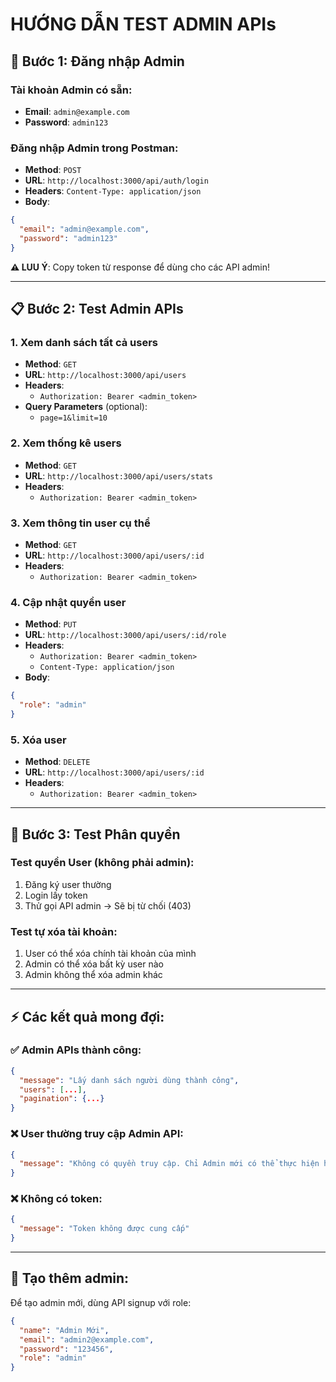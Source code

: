 # HƯỚNG DẪN TEST ADMIN APIs

## 🔐 **Bước 1: Đăng nhập Admin**

### Tài khoản Admin có sẵn:
- **Email**: `admin@example.com`
- **Password**: `admin123`

### Đăng nhập Admin trong Postman:
- **Method**: `POST`
- **URL**: `http://localhost:3000/api/auth/login`
- **Headers**: `Content-Type: application/json`
- **Body**:
```json
{
  "email": "admin@example.com",
  "password": "admin123"
}
```

**⚠️ LUU Ý**: Copy token từ response để dùng cho các API admin!

---

## 📋 **Bước 2: Test Admin APIs**

### 1. **Xem danh sách tất cả users**
- **Method**: `GET`
- **URL**: `http://localhost:3000/api/users`
- **Headers**: 
  - `Authorization: Bearer <admin_token>`
- **Query Parameters** (optional):
  - `page=1&limit=10`

### 2. **Xem thống kê users**
- **Method**: `GET` 
- **URL**: `http://localhost:3000/api/users/stats`
- **Headers**: 
  - `Authorization: Bearer <admin_token>`

### 3. **Xem thông tin user cụ thể**
- **Method**: `GET`
- **URL**: `http://localhost:3000/api/users/:id`
- **Headers**: 
  - `Authorization: Bearer <admin_token>`

### 4. **Cập nhật quyền user**
- **Method**: `PUT`
- **URL**: `http://localhost:3000/api/users/:id/role`
- **Headers**: 
  - `Authorization: Bearer <admin_token>`
  - `Content-Type: application/json`
- **Body**:
```json
{
  "role": "admin"
}
```

### 5. **Xóa user**
- **Method**: `DELETE`
- **URL**: `http://localhost:3000/api/users/:id`
- **Headers**: 
  - `Authorization: Bearer <admin_token>`

---

## 🧪 **Bước 3: Test Phân quyền**

### Test quyền User (không phải admin):
1. Đăng ký user thường
2. Login lấy token
3. Thử gọi API admin → Sẽ bị từ chối (403)

### Test tự xóa tài khoản:
1. User có thể xóa chính tài khoản của mình
2. Admin có thể xóa bất kỳ user nào
3. Admin không thể xóa admin khác

---

## ⚡ **Các kết quả mong đợi:**

### ✅ Admin APIs thành công:
```json
{
  "message": "Lấy danh sách người dùng thành công",
  "users": [...],
  "pagination": {...}
}
```

### ❌ User thường truy cập Admin API:
```json
{
  "message": "Không có quyền truy cập. Chỉ Admin mới có thể thực hiện hành động này."
}
```

### ❌ Không có token:
```json
{
  "message": "Token không được cung cấp"
}
```

---

## 🔧 **Tạo thêm admin:**

Để tạo admin mới, dùng API signup với role:
```json
{
  "name": "Admin Mới",
  "email": "admin2@example.com", 
  "password": "123456",
  "role": "admin"
}
```